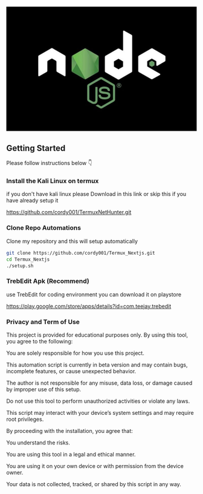 
![node](assets/node_js.jpeg)

## Getting Started

Please follow instructions below 👇 

### Install the Kali Linux on termux
if you don't have kali linux please Download in this link or skip this if you have already setup it

https://github.com/cordy001/TermuxNetHunter.git


### Clone Repo Automations 
Clone my repository and this will 
setup automatically 

```sh
git clone https://github.com/cordy001/Termux_Nextjs.git
cd Termux_Nextjs
./setup.sh
```

### TrebEdit Apk (Recommend)
use TrebEdit for coding environment you can download it on playstore

https://play.google.com/store/apps/details?id=com.teejay.trebedit

### Privacy and Term of Use
This project is provided for educational purposes only. By using this tool, you agree to the following:

You are solely responsible for how you use this project.

This automation script is currently in beta version and may contain bugs, incomplete features, or cause unexpected behavior.

The author is not responsible for any misuse, data loss, or damage caused by improper use of this setup.

Do not use this tool to perform unauthorized activities or violate any laws.

This script may interact with your device’s system settings and may require root privileges.

By proceeding with the installation, you agree that:

You understand the risks.

You are using this tool in a legal and ethical manner.

You are using it on your own device or with permission from the device owner.

Your data is not collected, tracked, or shared by this script in any way.


